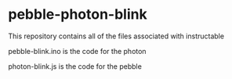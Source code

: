 # pebble-photon-blink

This repository contains all of the files associated with instructable

pebble-blink.ino is the code for the photon

photon-blink.js is the code for the pebble
